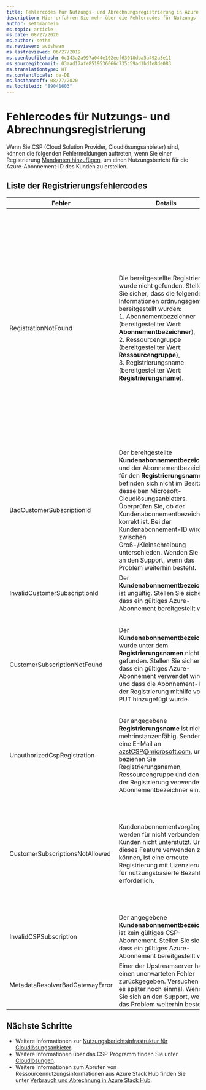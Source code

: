 ```yaml
---
title: Fehlercodes für Nutzungs- und Abrechnungsregistrierung in Azure Stack Hub
description: Hier erfahren Sie mehr über die Fehlercodes für Nutzungs- und Abrechnungsregistrierung in Azure Stack Hub.
author: sethmanheim
ms.topic: article
ms.date: 08/27/2020
ms.author: sethm
ms.reviewer: avishwan
ms.lastreviewed: 06/27/2019
ms.openlocfilehash: 0c143a2a997a044e102eef63018dba5a492a3e11
ms.sourcegitcommit: 03aad17afe8519536066c735c59ad1bdfe8de083
ms.translationtype: HT
ms.contentlocale: de-DE
ms.lasthandoff: 08/27/2020
ms.locfileid: "89041603"
---
```

# <a name="usage-and-billing-registration-error-codes"></a>Fehlercodes für Nutzungs- und Abrechnungsregistrierung

Wenn Sie CSP (Cloud Solution Provider, Cloudlösungsanbieter) sind, können die folgenden Fehlermeldungen auftreten, wenn Sie einer Registrierung [Mandanten hinzufügen](azure-stack-csp-ref-operations.md#add-tenant-to-registration), um einen Nutzungsbericht für die Azure-Abonnement-ID des Kunden zu erstellen.

## <a name="list-of-registration-error-codes"></a>Liste der Registrierungsfehlercodes

| Fehler   | Details  | Kommentare  |
|---|---|---|
| RegistrationNotFound | Die bereitgestellte Registrierung wurde nicht gefunden. Stellen Sie sicher, dass die folgenden Informationen ordnungsgemäß bereitgestellt wurden:<br>1. Abonnementbezeichner (bereitgestellter Wert: **Abonnementbezeichner**),<br>2. Ressourcengruppe (bereitgestellter Wert: **Ressourcengruppe**),<br>3. Registrierungsname (bereitgestellter Wert: **Registrierungsname**). | Dieser Fehler tritt in der Regel auf, wenn die Informationen, die auf die anfängliche Registrierung verweisen, nicht korrekt sind. Wenn Sie die Ressourcengruppe und den Namen Ihrer Registrierung überprüfen müssen, finden Sie beides im Azure-Portal, indem Sie alle Ressourcen auflisten. Wenn Sie mehrere Registrierungsressourcen finden, sehen Sie sich die **CloudDeploymentID** in den Eigenschaften an, und wählen Sie die Registrierung, deren **CloudDeploymentID** derjenigen Ihrer Cloud entspricht. Sie können diesen PowerShell-Befehl auf Azure Stack Hub anwenden, um die **CloudDeploymentID** zu suchen:<br>`$azureStackStampInfo = Invoke-Command -Session $session -ScriptBlock { Get-AzureStackStampInformation }` |
| BadCustomerSubscriptionId | Der bereitgestellte **Kundenabonnementbezeichner** und der Abonnementbezeichner für den **Registrierungsnamen** befinden sich nicht im Besitz desselben Microsoft-Cloudlösungsanbieters. Überprüfen Sie, ob der Kundenabonnementbezeichner korrekt ist. Bei der Kundenabonnement-ID wird zwischen Groß-/Kleinschreibung unterschieden. Wenden Sie sich an den Support, wenn das Problem weiterhin besteht. | Dieser Fehler tritt auf, wenn das Kundenabonnement ein CSP-Abonnement ist, aber zu einem anderen CSP-Partner als das in der anfänglichen Registrierung verwendete Abonnement gehört. Diese Überprüfung soll verhindern, dass ein CSP-Partner die Abrechnung erhält, der nicht für die verwendete Azure Stack Hub-Instanz verantwortlich ist. |
| InvalidCustomerSubscriptionId  | Der **Kundenabonnementbezeichner** ist ungültig. Stellen Sie sicher, dass ein gültiges Azure-Abonnement bereitgestellt wird. |   |
| CustomerSubscriptionNotFound  | Der **Kundenabonnementbezeichner** wurde unter dem **Registrierungsnamen** nicht gefunden. Stellen Sie sicher, dass ein gültiges Azure-Abonnement verwendet wird, und dass die Abonnement-ID der Registrierung mithilfe von PUT hinzugefügt wurde. | Dieser Fehler tritt auf, wenn ein Benutzer überprüfen möchte, ob ein Mandant dem Abonnement hinzugefügt wurde, aber festgestellt wird, dass das Kundenabonnement nicht der Registrierung zugeordnet ist. Der Kunde wurde der Registrierung nicht hinzugefügt, bzw. die Abonnement-ID wurde falsch geschrieben. |
| UnauthorizedCspRegistration | Der angegebene **Registrierungsname** ist nicht mehrinstanzenfähig. Senden Sie eine E-Mail an azstCSP@microsoft.com, und beziehen Sie Registrierungsnamen, Ressourcengruppe und den in der Registrierung verwendeten Abonnementbezeichner ein. | Die Mehrinstanzenfähigkeit einer Registrierung muss von Microsoft bestätigt werden, bevor Sie mit dem Hinzufügen von Mandanten beginnen können. |
| CustomerSubscriptionsNotAllowed | Kundenabonnementvorgänge werden für nicht verbundene Kunden nicht unterstützt. Um dieses Feature verwenden zu können, ist eine erneute Registrierung mit Lizenzierung für nutzungsbasierte Bezahlung erforderlich. | Die Registrierung, der Sie Mandanten hinzuzufügen versuchen, ist eine Kapazitätsregistrierung. Das bedeutet, dass beim Erstellen der Registrierung der Parameter `BillingModel Capacity` verwendet wurde. Nur Registrierungen mit nutzungsbasierter Bezahlung können Mandanten hinzufügen. Sie müssen sich erneut mit dem Parameter `BillingModel PayAsYouUse` registrieren. |
| InvalidCSPSubscription | Der angegebene **Kundenabonnementbezeichner** ist kein gültiges CSP-Abonnement. Stellen Sie sicher, dass ein gültiges Azure-Abonnement bereitgestellt wird. | Der Fehler tritt wahrscheinlich auf, weil das Kundenabonnement falsch geschrieben wurde. |
| MetadataResolverBadGatewayError | Einer der Upstreamserver hat einen unerwarteten Fehler zurückgegeben. Versuchen Sie es später noch einmal. Wenden Sie sich an den Support, wenn das Problem weiterhin besteht. |

## <a name="next-steps"></a>Nächste Schritte

- Weitere Informationen zur [Nutzungsberichtsinfrastruktur für Cloudlösungsanbieter](azure-stack-csp-ref-infrastructure.md).
- Weitere Informationen über das CSP-Programm finden Sie unter [Cloudlösungen](https://partner.microsoft.com/solutions/microsoft-cloud-solutions).
- Weitere Informationen zum Abrufen von Ressourcennutzungsinformationen aus Azure Stack Hub finden Sie unter [Verbrauch und Abrechnung in Azure Stack Hub](azure-stack-billing-and-chargeback.md).
